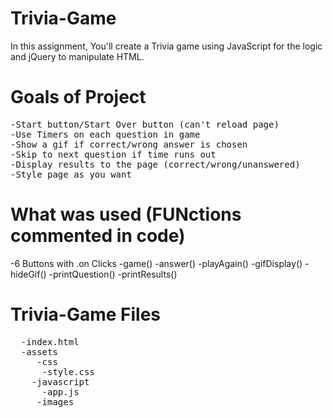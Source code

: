 # Trivia-Game
In this assignment, You'll create a Trivia game using JavaScript for the logic and jQuery to manipulate HTML.

# Goals of Project
<pre>
-Start button/Start Over button (can't reload page)
-Use Timers on each question in game
-Show a gif if correct/wrong answer is chosen 
-Skip to next question if time runs out
-Display results to the page (correct/wrong/unanswered)
-Style page as you want
</pre>
# What was used (FUNctions commented in code) 
-6 Buttons with .on Clicks
-game() 
-answer()
-playAgain()
-gifDisplay()
-hideGif()
-printQuestion()
-printResults()

# Trivia-Game Files
<pre>
  -index.html
  -assets
     -css
      -style.css
    -javascript
      -app.js
     -images
</pre>
